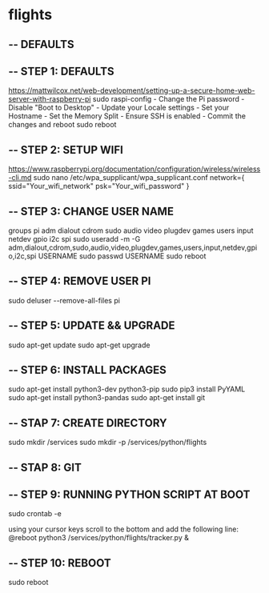 # flights

-- 
DEFAULTS
--

--
STEP 1: DEFAULTS
--

https://mattwilcox.net/web-development/setting-up-a-secure-home-web-server-with-raspberry-pi
sudo raspi-config
	- Change the Pi password
	- Disable "Boot to Desktop"
	- Update your Locale settings
	- Set your Hostname
	- Set the Memory Split
	- Ensure SSH is enabled
	- Commit the changes and reboot
sudo reboot

--
STEP 2: SETUP WIFI
--

https://www.raspberrypi.org/documentation/configuration/wireless/wireless-cli.md
sudo nano /etc/wpa_supplicant/wpa_supplicant.conf
	network={
		ssid="Your_wifi_network"
		psk="Your_wifi_password"
	}
	
--
STEP 3: CHANGE USER NAME
--

groups
				pi adm dialout cdrom sudo audio video plugdev games users input netdev gpio i2c spi
sudo useradd -m -G adm,dialout,cdrom,sudo,audio,video,plugdev,games,users,input,netdev,gpio,i2c,spi USERNAME
sudo passwd USERNAME
sudo reboot

--
STEP 4: REMOVE USER PI
--
sudo deluser --remove-all-files pi	
	
--
STEP 5: UPDATE && UPGRADE
--

sudo apt-get update
sudo apt-get upgrade

--
STEP 6: INSTALL PACKAGES
--

sudo apt-get install python3-dev python3-pip
sudo pip3 install PyYAML
sudo apt-get install python3-pandas
sudo apt-get install git

--
STAP 7: CREATE DIRECTORY
--

sudo mkdir /services
sudo mkdir -p /services/python/flights

-- 
STAP 8: GIT
--


--
STEP 9: RUNNING PYTHON SCRIPT AT BOOT
--
sudo crontab -e

using your cursor keys scroll to the bottom and add the following line:
@reboot python3 /services/python/flights/tracker.py &

--
STEP 10: REBOOT
--
sudo reboot

